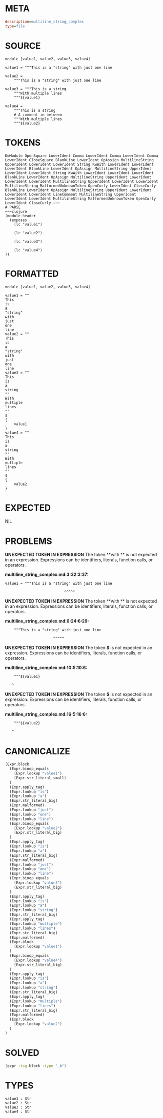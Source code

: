 # META
~~~ini
description=multiline_string_complex
type=file
~~~
# SOURCE
~~~roc
module [value1, value2, value3, value4]

value1 = """This is a "string" with just one line

value2 = 
	"""This is a "string" with just one line

value3 = """This is a string
	"""With multiple lines
	"""${value1}

value4 = 
	"""This is a string
	# A comment in between
	"""With multiple lines
	"""${value2}
~~~
# TOKENS
~~~text
KwModule OpenSquare LowerIdent Comma LowerIdent Comma LowerIdent Comma LowerIdent CloseSquare BlankLine LowerIdent OpAssign MultilineString UpperIdent LowerIdent LowerIdent String KwWith LowerIdent LowerIdent LowerIdent BlankLine LowerIdent OpAssign MultilineString UpperIdent LowerIdent LowerIdent String KwWith LowerIdent LowerIdent LowerIdent BlankLine LowerIdent OpAssign MultilineString UpperIdent LowerIdent LowerIdent LowerIdent MultilineString UpperIdent LowerIdent LowerIdent MultilineString MalformedUnknownToken OpenCurly LowerIdent CloseCurly BlankLine LowerIdent OpAssign MultilineString UpperIdent LowerIdent LowerIdent LowerIdent LineComment MultilineString UpperIdent LowerIdent LowerIdent MultilineString MalformedUnknownToken OpenCurly LowerIdent CloseCurly ~~~
# PARSE
~~~clojure
(module-header
  (exposes
    (lc "value1")

    (lc "value2")

    (lc "value3")

    (lc "value4")
))
~~~
# FORMATTED
~~~roc
module [value1, value2, value3, value4]

value1 = ""
This
is
a
"string"
with 
just
one
line
value2 = ""
This
is
a
"string"
with 
just
one
line
value3 = ""
This
is
a
string
""
With
multiple
lines
""
$
{
	value1
}
value4 = ""
This
is
a
string
""
With
multiple
lines
""
$
{
	value2
}
~~~
# EXPECTED
NIL
# PROBLEMS
**UNEXPECTED TOKEN IN EXPRESSION**
The token **with ** is not expected in an expression.
Expressions can be identifiers, literals, function calls, or operators.

**multiline_string_complex.md:3:32:3:37:**
```roc
value1 = """This is a "string" with just one line
```
                               ^^^^^


**UNEXPECTED TOKEN IN EXPRESSION**
The token **with ** is not expected in an expression.
Expressions can be identifiers, literals, function calls, or operators.

**multiline_string_complex.md:6:24:6:29:**
```roc
	"""This is a "string" with just one line
```
	                      ^^^^^


**UNEXPECTED TOKEN IN EXPRESSION**
The token **$** is not expected in an expression.
Expressions can be identifiers, literals, function calls, or operators.

**multiline_string_complex.md:10:5:10:6:**
```roc
	"""${value1}
```
	   ^


**UNEXPECTED TOKEN IN EXPRESSION**
The token **$** is not expected in an expression.
Expressions can be identifiers, literals, function calls, or operators.

**multiline_string_complex.md:16:5:16:6:**
```roc
	"""${value2}
```
	   ^


# CANONICALIZE
~~~clojure
(Expr.block
  (Expr.binop_equals
    (Expr.lookup "value1")
    (Expr.str_literal_small)
  )
  (Expr.apply_tag)
  (Expr.lookup "is")
  (Expr.lookup "a")
  (Expr.str_literal_big)
  (Expr.malformed)
  (Expr.lookup "just")
  (Expr.lookup "one")
  (Expr.lookup "line")
  (Expr.binop_equals
    (Expr.lookup "value2")
    (Expr.str_literal_big)
  )
  (Expr.apply_tag)
  (Expr.lookup "is")
  (Expr.lookup "a")
  (Expr.str_literal_big)
  (Expr.malformed)
  (Expr.lookup "just")
  (Expr.lookup "one")
  (Expr.lookup "line")
  (Expr.binop_equals
    (Expr.lookup "value3")
    (Expr.str_literal_big)
  )
  (Expr.apply_tag)
  (Expr.lookup "is")
  (Expr.lookup "a")
  (Expr.lookup "string")
  (Expr.str_literal_big)
  (Expr.apply_tag)
  (Expr.lookup "multiple")
  (Expr.lookup "lines")
  (Expr.str_literal_big)
  (Expr.malformed)
  (Expr.block
    (Expr.lookup "value1")
  )
  (Expr.binop_equals
    (Expr.lookup "value4")
    (Expr.str_literal_big)
  )
  (Expr.apply_tag)
  (Expr.lookup "is")
  (Expr.lookup "a")
  (Expr.lookup "string")
  (Expr.str_literal_big)
  (Expr.apply_tag)
  (Expr.lookup "multiple")
  (Expr.lookup "lines")
  (Expr.str_literal_big)
  (Expr.malformed)
  (Expr.block
    (Expr.lookup "value2")
  )
)
~~~
# SOLVED
~~~clojure
(expr :tag block :type "_b")
~~~
# TYPES
~~~roc
value1 : Str
value2 : Str
value3 : Str
value4 : Str
~~~
